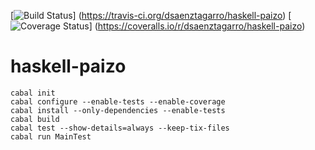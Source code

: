 [![Build Status](https://travis-ci.org/dsaenztagarro/haskell-paizo.svg)]
(https://travis-ci.org/dsaenztagarro/haskell-paizo)
[![Coverage Status](https://coveralls.io/repos/dsaenztagarro/haskell-paizo/badge.svg)]
(https://coveralls.io/r/dsaenztagarro/haskell-paizo)

# haskell-paizo

```
cabal init
cabal configure --enable-tests --enable-coverage
cabal install --only-dependencies --enable-tests
cabal build
cabal test --show-details=always --keep-tix-files
cabal run MainTest
```